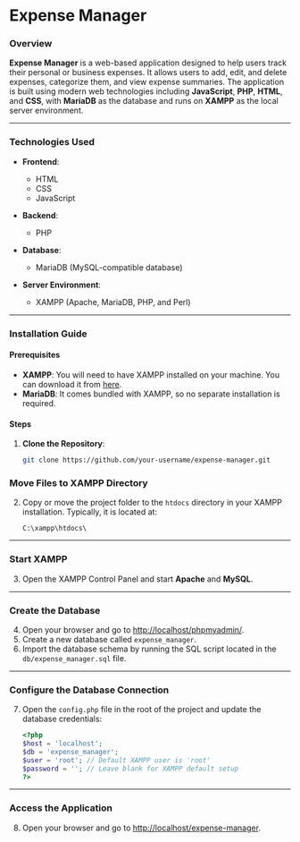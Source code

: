 # Expense Manager

### Overview

**Expense Manager** is a web-based application designed to help users track their personal or business expenses. It allows users to add, edit, and delete expenses, categorize them, and view expense summaries. The application is built using modern web technologies including **JavaScript**, **PHP**, **HTML**, and **CSS**, with **MariaDB** as the database and runs on **XAMPP** as the local server environment.

---

### Technologies Used

- **Frontend**: 
  - HTML
  - CSS
  - JavaScript
  
- **Backend**: 
  - PHP
  
- **Database**: 
  - MariaDB (MySQL-compatible database)
  
- **Server Environment**: 
  - XAMPP (Apache, MariaDB, PHP, and Perl)

---

### Installation Guide

#### Prerequisites

- **XAMPP**: You will need to have XAMPP installed on your machine. You can download it from [here](https://www.apachefriends.org/index.html).
- **MariaDB**: It comes bundled with XAMPP, so no separate installation is required.

#### Steps

1. **Clone the Repository**:
   ```bash
   git clone https://github.com/your-username/expense-manager.git

### Move Files to XAMPP Directory

2. Copy or move the project folder to the `htdocs` directory in your XAMPP installation. Typically, it is located at:

    ```plaintext
    C:\xampp\htdocs\
    ```

---

### Start XAMPP

3. Open the XAMPP Control Panel and start **Apache** and **MySQL**.

---

### Create the Database

4. Open your browser and go to [http://localhost/phpmyadmin/](http://localhost/phpmyadmin/).
5. Create a new database called `expense_manager`.
6. Import the database schema by running the SQL script located in the `db/expense_manager.sql` file.

---

### Configure the Database Connection

7. Open the `config.php` file in the root of the project and update the database credentials:

    ```php
    <?php
    $host = 'localhost';
    $db = 'expense_manager';
    $user = 'root'; // Default XAMPP user is 'root'
    $password = ''; // Leave blank for XAMPP default setup
    ?>
    ```

---

### Access the Application

8. Open your browser and go to [http://localhost/expense-manager](http://localhost/expense-manager).
